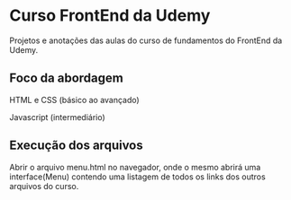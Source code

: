 # Curso FrontEnd da Udemy

Projetos e anotações das aulas do curso de fundamentos do FrontEnd da Udemy.

## Foco da abordagem

HTML e CSS (básico ao avançado)

Javascript (intermediário)

## Execução dos arquivos

Abrir o arquivo menu.html no navegador, onde o mesmo abrirá uma interface(Menu) contendo uma listagem de todos os links dos outros arquivos do curso.
